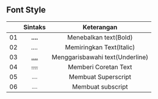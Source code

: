 ## Font Style

|     |     Sintaks     |           Keterangan            |
| :-: | :-------------: | :-----------------------------: |
| 01  |   <b>....</b>   |      Menebalkan text(Bold)      |
| 02  |   <i>....</i>   |    Memiringkan Text(Italic)     |
| 03  |   <u>....</u>   | Menggarisbawahi text(Underline) |
| 04  |   <s>....</s>   |      Memberi Coretan Text       |
| 05  | <sup>....</sup> |       Membuat Superscript       |
| 06  | <sub>....</sub> |        Membuat subscript        |
